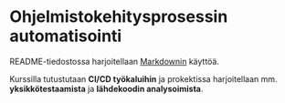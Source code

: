 # Ohjelmistokehitysprosessin automatisointi

README-tiedostossa harjoitellaan [Markdownin](https://github.com/adam-p/markdown-here/wiki/Markdown-Cheatsheet#links) käyttöä.

Kurssilla tutustutaan **CI/CD työkaluihin** ja prokektissa harjoitellaan mm. **yksikkötestaamista** ja **lähdekoodin analysoimista**.